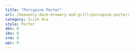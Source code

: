 ```yaml
---
title: "Porcupine Porter"
url: /heavenly-daze-brewery-and-grill/porcupine-porter/
category: Irish Ale
style: Porter
abv: 0
ibu: 0
srm: 0
upc: 0
---
```



